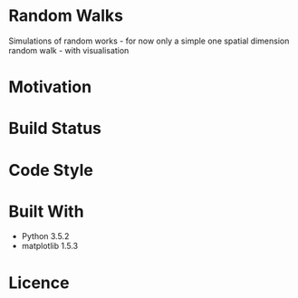 # Random Walks

Simulations of random works - for now only a simple one spatial dimension random walk - with visualisation

# Motivation

# Build Status

# Code Style

# Built With

* Python 3.5.2
* matplotlib 1.5.3


# Licence
